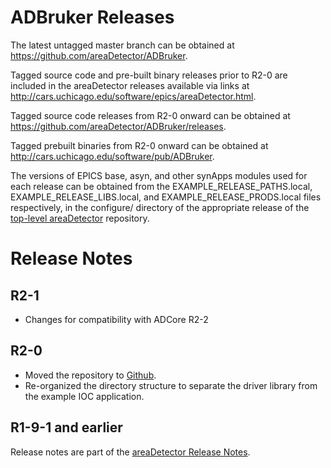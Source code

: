 ADBruker Releases
================

The latest untagged master branch can be obtained at
https://github.com/areaDetector/ADBruker.

Tagged source code and pre-built binary releases prior to R2-0 are included
in the areaDetector releases available via links at
http://cars.uchicago.edu/software/epics/areaDetector.html.

Tagged source code releases from R2-0 onward can be obtained at 
https://github.com/areaDetector/ADBruker/releases.

Tagged prebuilt binaries from R2-0 onward can be obtained at
http://cars.uchicago.edu/software/pub/ADBruker.

The versions of EPICS base, asyn, and other synApps modules used for each release can be obtained from 
the EXAMPLE_RELEASE_PATHS.local, EXAMPLE_RELEASE_LIBS.local, and EXAMPLE_RELEASE_PRODS.local
files respectively, in the configure/ directory of the appropriate release of the 
[top-level areaDetector](https://github.com/areaDetector/areaDetector) repository.


Release Notes
=============

R2-1
----
* Changes for compatibility with ADCore R2-2


R2-0
----
* Moved the repository to [Github](https://github.com/areaDetector/ADBruker).
* Re-organized the directory structure to separate the driver library from the example IOC application.


R1-9-1 and earlier
------------------
Release notes are part of the
[areaDetector Release Notes](http://cars.uchicago.edu/software/epics/areaDetectorReleaseNotes.html).
